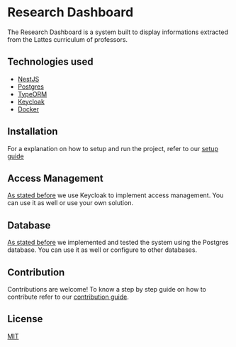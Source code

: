 # Research Dashboard

The Research Dashboard is a system built to display informations extracted from the Lattes curriculum of professors.

## Technologies used

- [NestJS](https://nestjs.com)
- [Postgres](https://www.postgresql.org)
- [TypeORM](https://typeorm.io)
- [Keycloak](https://www.keycloak.org/)
- [Docker](https://www.docker.com)

## Installation

For a explanation on how to setup and run the project, refer to our [setup guide](./docs/SETUP.MD)

## Access Management

[As stated before](#technologies-used) we use Keycloak to implement access management. You can use it as well or use your own solution.

## Database

[As stated before](#technologies-used) we implemented and tested the system using the Postgres database. You can use it as well or configure to other databases.

## Contribution

Contributions are welcome!
To know a step by step guide on how to contribute refer to our [contribution guide](./docs/CONTRIBUTING.md).

## License

[MIT](LICENSE)
